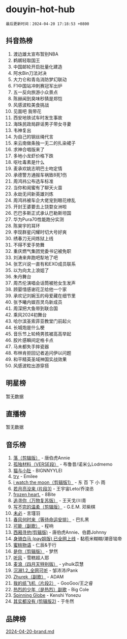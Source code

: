 # douyin-hot-hub

`最后更新时间：2024-04-20 17:18:53 +0800`

## 抖音热榜

1. 渡边雄太宣布暂别NBA
1. 鹈鹕轻取国王
1. 中国邮轮开启批量化建造
1. 阿水Bin刀法对决
1. 大力仑和青岛消防梦幻联动
1. F1中国站冲刺赛冠军出炉
1. 五一反向旅游小众景点
1. 陈赫闻到臭味秒猜是郑恺
1. 风感波粒美食挑战
1. 见面吧 我带花
1. 西安地铁试车时发生事故
1. 海珠民政局辟谣男子带女寻妻
1. 韦神复出
1. 为自己的钢丝绳代言
1. 来云南做条独一无二的扎染裙子
1. 求神合唱版来了
1. 多地小龙虾价格下跌
1. 呕吐毒素是什么
1. 麦承欢姚志明巴士吻定情
1. 承德警方通报车祸致8死1伤
1. 周鸿祎公布选车标准
1. 当你和闺蜜有了聊天火苗
1. 永劫无间新英雄刘炼
1. 周鸿祎被车企大佬宠到眼花缭乱
1. 开封王婆要去上饶婺女洲啦
1. 巴巴多斯正式承认巴勒斯坦国
1. 华为Pura70性能跑分实测
1. 陈昊宇的耳环
1. 李现群星闪耀时切大号好爽
1. 绣春刀无间炼狱上线
1. 不得不爱手势舞
1. 重庆燃气集团党委书记被免职
1. 刘涛来奔跑吧犁地了吧
1. 张艺兴说一直有和EXO成员联系
1. 以为向太上浪姐了
1. 朱丹舞台
1. 周杰伦演唱会话筒被抢女生发声
1. 顾晏惜感谢花芷给他一个家
1. 承欢记刘婉玉的母爱藏在细节里
1. 张予曦内娱百灵鸟新成员
1. 周深把大鱼带到联合国
1. 乘风2024初舞台
1. 哈尔滨圣索菲亚教堂门前起火
1. 长城炮是什么梗
1. 音乐节上轮椅男孩被高高举起
1. 胶片感瞬间定格卡点
1. 马未都失手摔瓷器
1. 布林肯拒回记者追问伊以问题
1. 和平精英圣域神国实战效果
1. 风感波粒出游穿搭

## 明星榜

暂无数据

## 直播榜

暂无数据

## 音乐榜

1. [落（剪辑版）](https://sf5-hl-cdn-tos.douyinstatic.com/obj/tos-cn-ve-2774/o0h6HvN1BBbli9LtU3i5fQIleBQMF5Cg4TZmmC) - 唐伯虎Annie
1. [孤独材料（VERSE段）](https://sf3-cdn-tos.douyinstatic.com/obj/tos-cn-ve-2774/ocX7glDNHYlwFeYrGQfBZoThtvPWy8tCCEBGKQ) - 布鲁昔/诺米么Lodmemo
1. [猫与小肚](https://sf5-hl-cdn-tos.douyinstatic.com/obj/tos-cn-ve-2774/osZeoClMECgK8DYl6VebABgbchEtPYQjZEnRtd) - BIGNNYYLEI
1. [try](https://sf3-cdn-tos.douyinstatic.com/obj/tos-cn-ve-2774/oMCYLreazYIFEgVb1vQdrJnJTbe8DDfiCA6gKw) - Emilee
1. [i watch the moon（剪辑版1）](https://sf5-hl-cdn-tos.douyinstatic.com/obj/tos-cn-ve-2774/o0I9mSChzHZANMJIEBfkCQzzg6N5WAcVtqft9P) - 东 百 下 小 雨
1. [若月亮没来 (片段3)](https://sf5-hl-cdn-tos.douyinstatic.com/obj/tos-cn-ve-2774/okfyEUsGW1B1ovJi5JiN9IjvAT2lMwA054GoEB) - 王宇宙Leto/乔浚丞
1. [frozen heart.](https://sf6-cdn-tos.douyinstatic.com/obj/tos-cn-ve-2774/oIIWJfyjIACZA9zQMtnJ6hQQhFC4vhCupoRBsO) - 8Bite
1. [追寻你（万物复苏版）](https://sf5-hl-cdn-tos.douyinstatic.com/obj/tos-cn-ve-2774/oYeAZJsbjIDit9APmBg8u6uDUQnHmoCf3gbo74) - 王天戈/川青
1. [写不完的温柔（剪辑版）](https://sf3-cdn-tos.douyinstatic.com/obj/tos-cn-ve-2774/oYBzzZQJ233GfwkemJJffAIWgeIYrjZfWhHTcG) - G.E.M. 邓紫棋
1. [未必](https://sf5-hl-cdn-tos.douyinstatic.com/obj/tos-cn-ve-2774/ogntQMFnKQDZUgTCYuJgfLEtleYZZFxBQqhhFB) - 言瑾羽
1. [春风何时来（等待命运安排）](https://sf5-hl-cdn-tos.douyinstatic.com/obj/tos-cn-ve-2774/oICBNbD3gelMfB4WgiD1KI2jQtXZE2FgHLwtsl) - 巴扎黑
1. [可能（副歌）](https://sf3-cdn-tos.douyinstatic.com/obj/tos-cn-ve-2774/cde1731888894259b333569393c2fb51) - 程响
1. [西厢寻他(剪辑版)](https://sf5-hl-cdn-tos.douyinstatic.com/obj/tos-cn-ve-2774/oUsAVfAQKlRNxEv5qxvIB8o5qmIWUcXbzJKJhw) - 唐伯虎Annie、伯爵Johnny
1. [身骑白马 (pay姐版) 已全网上线](https://sf3-cdn-tos.douyinstatic.com/obj/tos-cn-ve-2774/oQLO5ZgLsFkaDhdIIveF2zUCgfweY0gWaH4AQG) - 黏苞米糊糊/潮音铭帝
1. [蜜桃物语](https://sf5-hl-cdn-tos.douyinstatic.com/obj/tos-cn-ve-2774/oIhOSCZtIACtYU4XQkngiW9kCBfVD1Fz9IYeqL) - 仁辰&于行
1. [是你（剪辑版）](https://sf3-cdn-tos.douyinstatic.com/obj/tos-cn-ve-2774/46019dae783c4c969944217fe1cfafc4) - 梦然
1. [听风](https://sf5-hl-cdn-tos.douyinstatic.com/obj/tos-cn-ve-2774/oAPa3yDDDIZygYzQdBemCAIngcCeEARgbQDtJC) - 雪糕超人耶
1. [麦浪（四月天特别版）](https://sf5-hl-cdn-tos.douyinstatic.com/obj/tos-cn-ve-2774/26f5501a6547411fa3fbedc592fed0ad) - yihuik苡慧
1. [沉溺1.2_全网可听](https://sf5-hl-cdn-tos.douyinstatic.com/obj/tos-cn-ve-2774/ok2QoiBqsWAX9McZmWiI9gAB0EzwD4Xj6yfmtH) - 邹沛沛/Pank
1. [Zhurek（副歌）](https://sf5-hl-cdn-tos.douyinstatic.com/obj/tos-cn-ve-2774/ooQm8FBZQDlf0btEYgVpCcSCQfrdJGBEKZYBGS) - ADAM
1. [我的纸飞机（片段2）](https://sf3-cdn-tos.douyinstatic.com/obj/tos-cn-ve-2774/oM2ZrKcg2CD5AeRB2gkeXOFB1IxAGJdZPazYHf) - GooGoo/王之睿
1. [热烈的少年（是热烈）副歌](https://sf5-hl-cdn-tos.douyinstatic.com/obj/tos-cn-ve-2774/owVNI0CLDAUMtSz6TEYvfFBFL4UDFFhLfgK8fa) - Big Cole
1. [Spinning Globe](https://sf5-hl-cdn-tos.douyinstatic.com/obj/tos-cn-ve-2774/oAYhDobngQZXzvJaWpxueRR0jC4FZDexedXDYA) - Kenshi Yonezu
1. [其实都没有 (剪辑版2)](https://sf5-hl-cdn-tos.douyinstatic.com/obj/tos-cn-ve-2774/oEBNQenHZtBhxYjGgUDQk0BCHTigQafgFlbQ7k) - 于冬然

## 品牌榜

[2024-04-20-brand.md](2024-04-20-brand.md)

